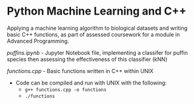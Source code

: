 # Python Machine Learning and C++
Applying a machine learning algorithm to biological datasets and writing basic C++ functions, as part of assessed coursework for a module in Advanced Programming.

*puffins.ipynb* - Jupyter Notebook file, implementing a classifer for puffin species then assessing the effectiveness of this classifier (kNN)

*functions.cpp* - Basic functions written in C++ within UNIX
- Code can be compiled and run with UNIX with the following:
  - `g++ functions.cpp -o functions`
  - `./functions`
